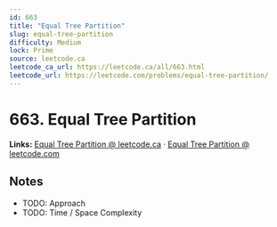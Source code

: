 ```yaml
--- 
id: 663
title: "Equal Tree Partition"
slug: equal-tree-partition
difficulty: Medium
lock: Prime
source: leetcode.ca
leetcode_ca_url: https://leetcode.ca/all/663.html
leetcode_url: https://leetcode.com/problems/equal-tree-partition/
---
```


# 663. Equal Tree Partition

**Links:** [Equal Tree Partition @ leetcode.ca](https://leetcode.ca/all/663.html) · [Equal Tree Partition @ leetcode.com](https://leetcode.com/problems/equal-tree-partition/)

## Notes
- TODO: Approach
- TODO: Time / Space Complexity
